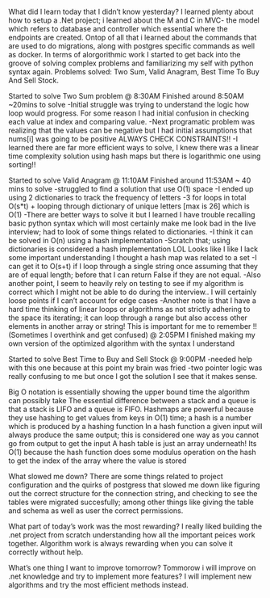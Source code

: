 What did I learn today that I didn’t know yesterday?
I learned plenty about how to setup a .Net project; i learned about the M and C in MVC- 
the model which refers to database and controller which essential where the endpoints are created.
Ontop of all that i learned about the commands that are used to do migrations, along with postgres specific commands as well as docker. In terms of alorgorithmic work I started to get back into the groove of solving 
complex problems and familiarizing my self with python syntax again. 
Problems solved: Two Sum, Valid Anagram, Best Time To Buy And Sell Stock.

Started to solve Two Sum problem @ 8:30AM
Finished around 8:50AM ~20mins to solve
-Initial struggle was trying to understand the logic how loop would progress. For some reason I had initial confusion in checking each value at index and comparing value. 
-Next programatic problem was realizing that the values can be negative but I had initial assumptions that nums[i] was going to be positive ALWAYS CHECK CONSTRAINTS!!
-I learned there are far more efficient ways to solve, I knew there was a linear time complexity solution using hash maps but there is logarithmic one using sorting!!

Started to solve Valid Anagram @ 11:10AM
Finished around 11:53AM ~ 40 mins to solve
-struggled to find a solution that use O(1) space
-I ended up using 2 dictionaries to track the frequency of letters
-3 for loops in total O(s*t) + looping through dictionary of unique letters [max is 26] which is O(1)
-There are better ways to solve it but I learned I have trouble recalling basic python syntax which will most certainly make me look bad in the live interview; had to look of some things related to dictionaries.
-I think it can be solved in O(n) using a hash implementation
-Scratch that; using dictionaries is considered a hash implementation LOL
Looks like I like I lack some important understanding I thought a hash map was related to a set 
-I can get it to O(s+t) if I loop through a single string once assuming that they are of equal length; before that I can return False if they are not equal.
-Also another point, I seem to heavily rely on testing to see if my algorithm is correct which I might not be able to do during the interview.. I will certainly loose points if I can’t account for edge cases
-Another note is that I have a hard time thinking of linear loops or algorithms as not strictly adhering to the space its iterating; it can loop through a range but also access other elements in another array or string! This is important for me to remember !! (Sometimes I overthink and get confused)
@ 2:05PM I finished making my own version of the optimized algorithm with the syntax I understand

Started to solve Best Time to Buy and Sell Stock
 @ 9:00PM
-needed help with this one because at this point my brain was fried
-two pointer logic was really confusing to me but once I got the solution I see that it makes sense.

Big O notation is essentially showing the upper bound time the algorithm can possibly take
The essential difference between a stack and a queue is that a stack is LIFO and a queue is FIFO.
Hashmaps are powerful because they use hashing to get values from keys in O(1) time; a hash is a number which is produced by a hashing function
In a hash function a given input will always produce the same output; this is considered one way as you cannot go from output to get the input
A hash table is just an array underneath!
Its O(1) because the hash function does some modulus operation on the hash to get the index of the array where the value is stored


What slowed me down?
There are some things related to project configuration and the quirks of postgress that slowed me down like figuring out the correct structure for the connection string, and checking to see the tables were migrated succesfully; among other things like giving the table and schema as well as user the correct permissions.

What part of today’s work was the most rewarding?
I really liked building the .net project from scratch understanding how all the important peices work together. Algorithm work is always rewarding when you can solve it correctly without help.

What’s one thing I want to improve tomorrow?
Tommorow i will improve on .net knowledge and try to implement more features? I will implement new algorithms and try the most efficient methods instead.